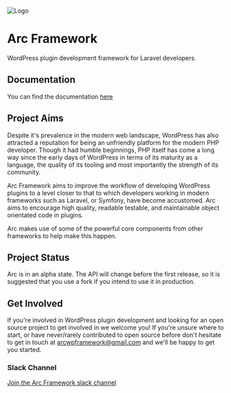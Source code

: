 ![Logo](http://i.imgur.com/L3fOrtc.png)

# Arc Framework

WordPress plugin development framework for Laravel developers.

## Documentation

You can find the documentation [here](http://arc-framework.com/docs)

## Project Aims

Despite it's prevalence in the modern web landscape, WordPress has also attracted a reputation for being an unfriendly
platform for the modern PHP developer. Though it had humble beginnings, PHP itself has come a long way since the early days
of WordPress in terms of its maturity as a language, the quality of its tooling and most importantly the strength of its 
community.

Arc Framework aims to improve the workflow of developing WordPress plugins to a level closer to that to which developers 
working in modern frameworks such as Laravel, or Symfony, have become accustomed. Arc aims to encourage high quality, readable
testable, and maintainable object orientated code in plugins.

Arc makes use of some of the powerful core components from other frameworks to help make this happen.

## Project Status

Arc is in an alpha state. The API will change before the first release, so it is suggested that you use a fork if you intend
to use it in production.

## Get Involved

If you're involved in WordPress plugin development and looking for an open source project to get involved in we welcome you!
If you're unsure where to start, or have never/rarely contributed to open source before don't hesitate to get in touch at
arcwpframework@gmail.com and we'll be happy to get you started.

### Slack Channel
[Join the Arc Framework slack channel](https://arc-framework.slack.com/shared_invite/MTg3Njg2MTU2NzU2LTE0OTU2NjExNTYtMjk4NWNmMTExMg)

